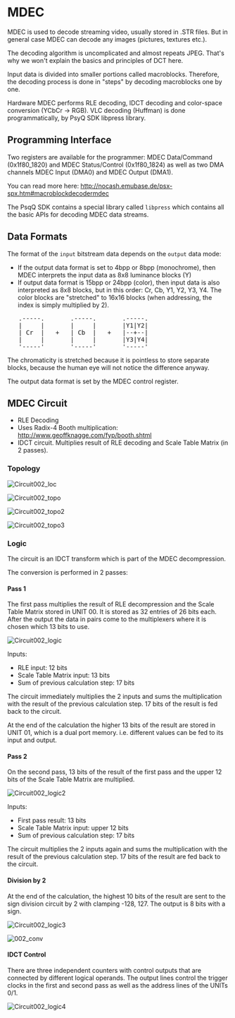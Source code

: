 # MDEC

MDEC is used to decode streaming video, usually stored in .STR files. But in general case MDEC can decode any images (pictures, textures etc.).

The decoding algorithm is uncomplicated and almost repeats JPEG. That's why we won't explain the basics and principles of DCT here.

Input data is divided into smaller portions called macroblocks. Therefore, the decoding process is done in "steps" by decoding macroblocks one by one.

Hardware MDEC performs RLE decoding, IDCT decoding and color-space conversion (YCbCr -> RGB). VLC decoding (Huffman) is done programmatically, by PsyQ SDK libpress library.

## Programming Interface

Two registers are available for the programmer: MDEC Data/Command (0x1f80_1820) and MDEC Status/Control (0x1f80_1824) as well as two DMA channels MDEC Input (DMA0) and MDEC Output (DMA1).

You can read more here: http://nocash.emubase.de/psx-spx.htm#macroblockdecodermdec

The PsqQ SDK contains a special library called `libpress` which contains all the basic APIs for decoding MDEC data streams.

## Data Formats

The format of the `input` bitstream data depends on the `output` data mode:
- If the output data format is set to 4bpp or 8bpp (monochrome), then MDEC interprets the input data as 8x8 luminance blocks (Y)
- If output data format is 15bpp or 24bpp (color), then input data is also interpreted as 8x8 blocks, but in this order: Cr, Cb, Y1, Y2, Y3, Y4. The color blocks are "stretched" to 16x16 blocks (when addressing, the index is simply multiplied by 2).

<pre>
   .-----.       .-----.       .-----.
   |     |       |     |       |Y1|Y2|
   | Cr  |   +   | Cb  |   +   |--+--|
   |     |       |     |       |Y3|Y4|
   '-----'       '-----'       '-----'
</pre>

The chromaticity is stretched because it is pointless to store separate blocks, because the human eye will not notice the difference anyway.

The output data format is set by the MDEC control register.

## MDEC Circuit

- RLE Decoding
- Uses Radix-4 Booth multiplication: http://www.geoffknagge.com/fyp/booth.shtml
- IDCT circuit. Multiplies result of RLE decoding and Scale Table Matrix (in 2 passes).

### Topology

![Circuit002_loc](/imgstore/mdec/Circuit002_loc.jpg)

![Circuit002_topo](/imgstore/mdec/Circuit002_topo.jpg)

![Circuit002_topo2](/imgstore/mdec/Circuit002_topo2.jpg)

![Circuit002_topo3](/imgstore/mdec/Circuit002_topo3.jpg)

### Logic

The circuit is an IDCT transform which is part of the MDEC decompression.

The conversion is performed in 2 passes:

#### Pass 1

The first pass multiplies the result of RLE decompression and the Scale Table Matrix stored in UNIT 00. It is stored as 32 entries of 26 bits each. After the output the data in pairs come to the multiplexers where it is chosen which 13 bits to use.

![Circuit002_logic](/imgstore/mdec/Circuit002_logic.jpg)

Inputs:
- RLE input: 12 bits
- Scale Table Matrix input: 13 bits
- Sum of previous calculation step: 17 bits

The circuit immediately multiplies the 2 inputs and sums the multiplication with the result of the previous calculation step. 17 bits of the result is fed back to the circuit.

At the end of the calculation the higher 13 bits of the result are stored in UNIT 01, which is a dual port memory. i.e. different values can be fed to its input and output.

#### Pass 2

On the second pass, 13 bits of the result of the first pass and the upper 12 bits of the Scale Table Matrix are multiplied.

![Circuit002_logic2](/imgstore/mdec/Circuit002_logic2.jpg)

Inputs:
- First pass result: 13 bits
- Scale Table Matrix input: upper 12 bits
- Sum of previous calculation step: 17 bits

The circuit multiplies the 2 inputs again and sums the multiplication with the result of the previous calculation step. 17 bits of the result are fed back to the circuit.

#### Division by 2

At the end of the calculation, the highest 10 bits of the result are sent to the sign division circuit by 2 with clamping -128, 127. The output is 8 bits with a sign.

![Circuit002_logic3](/imgstore/mdec/Circuit002_logic3.jpg)

![002_conv](/imgstore/mdec/002_conv.png)

#### IDCT Control

There are three independent counters with control outputs that are connected by different logical operands. The output lines control the trigger clocks in the first and second pass as well as the address lines of the UNITs 0/1.

![Circuit002_logic4](/imgstore/mdec/Circuit002_logic4.jpg)
